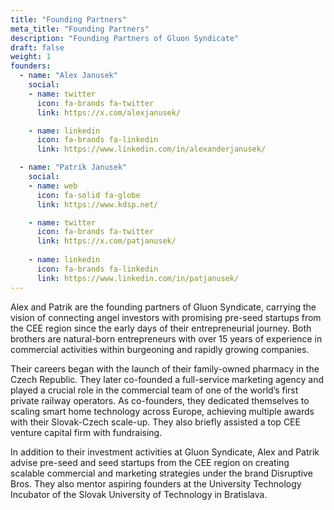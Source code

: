 ```yaml
---
title: "Founding Partners"
meta_title: "Founding Partners"
description: "Founding Partners of Gluon Syndicate"
draft: false
weight: 1
founders:
  - name: "Alex Janusek"
    social:
    - name: twitter
      icon: fa-brands fa-twitter
      link: https://x.com/alexjanusek/

    - name: linkedin
      icon: fa-brands fa-linkedin
      link: https://www.linkedin.com/in/alexanderjanusek/

  - name: "Patrik Janusek"
    social:
    - name: web
      icon: fa-solid fa-globe
      link: https://www.kdsp.net/

    - name: twitter
      icon: fa-brands fa-twitter
      link: https://x.com/patjanusek/
      
    - name: linkedin
      icon: fa-brands fa-linkedin
      link: https://www.linkedin.com/in/patjanusek/
---
```


Alex and Patrik are the founding partners of Gluon Syndicate, carrying the vision of connecting angel investors with promising pre-seed startups from the CEE region since the early days of their entrepreneurial journey. Both brothers are natural-born entrepreneurs with over 15 years of experience in commercial activities within burgeoning and rapidly growing companies.

Their careers began with the launch of their family-owned pharmacy in the Czech Republic. They later co-founded a full-service marketing agency and played a crucial role in the commercial team of one of the world’s first private railway operators. As co-founders, they dedicated themselves to scaling smart home technology across Europe, achieving multiple awards with their Slovak-Czech scale-up. They also briefly assisted a top CEE venture capital firm with fundraising.

In addition to their investment activities at Gluon Syndicate, Alex and Patrik advise pre-seed and seed startups from the CEE region on creating scalable commercial and marketing strategies under the brand Disruptive Bros. They also mentor aspiring founders at the University Technology Incubator of the Slovak University of Technology in Bratislava.
